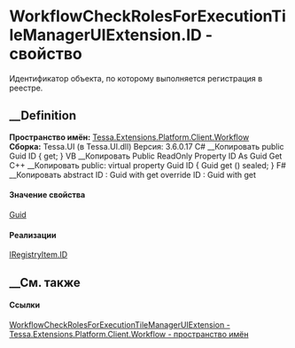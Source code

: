 # WorkflowCheckRolesForExecutionTileManagerUIExtension.ID - свойство
Идентификатор объекта, по которому выполняется регистрация в реестре.
##  __Definition
 **Пространство имён:**
[Tessa.Extensions.Platform.Client.Workflow](N_Tessa_Extensions_Platform_Client_Workflow.htm)  
 **Сборка:** Tessa.UI (в Tessa.UI.dll) Версия: 3.6.0.17
C# __Копировать
     public Guid ID { get; }
VB __Копировать
     Public ReadOnly Property ID As Guid
    	Get
C++ __Копировать
     public:
    virtual property Guid ID {
    	Guid get () sealed;
    }
F# __Копировать
     abstract ID : Guid with get
    override ID : Guid with get
#### Значение свойства
[Guid](https://learn.microsoft.com/dotnet/api/system.guid)
#### Реализации
[IRegistryItem<TIdentifier>.ID](P_Tessa_Platform_IRegistryItem_1_ID.htm)  
##  __См. также
#### Ссылки
[WorkflowCheckRolesForExecutionTileManagerUIExtension -
](T_Tessa_Extensions_Platform_Client_Workflow_WorkflowCheckRolesForExecutionTileManagerUIExtension.htm)
[Tessa.Extensions.Platform.Client.Workflow - пространство
имён](N_Tessa_Extensions_Platform_Client_Workflow.htm)
